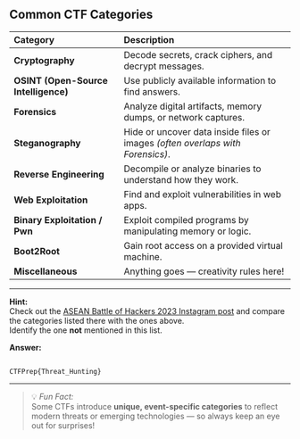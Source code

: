 ## Common CTF Categories

| Category | Description |
|:----------|:-------------|
| **Cryptography** | Decode secrets, crack ciphers, and decrypt messages. |
| **OSINT (Open-Source Intelligence)** | Use publicly available information to find answers. |
| **Forensics** | Analyze digital artifacts, memory dumps, or network captures. |
| **Steganography** | Hide or uncover data inside files or images *(often overlaps with Forensics)*. |
| **Reverse Engineering** | Decompile or analyze binaries to understand how they work. |
| **Web Exploitation** | Find and exploit vulnerabilities in web apps. |
| **Binary Exploitation / Pwn** | Exploit compiled programs by manipulating memory or logic. |
| **Boot2Root** | Gain root access on a provided virtual machine. |
| **Miscellaneous** | Anything goes — creativity rules here! |

---

**Hint:**  
Check out the [ASEAN Battle of Hackers 2023 Instagram post](https://www.instagram.com/p/Cym_XcaPUl7/) and compare the categories listed there with the ones above.  
Identify the one **not** mentioned in this list.

**Answer:**  
```

CTFPrep{Threat_Hunting}

```

---

> 💡 *Fun Fact:*  
> Some CTFs introduce **unique, event-specific categories** to reflect modern threats or emerging technologies — so always keep an eye out for surprises!
```
